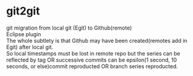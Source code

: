 # git2git
git migration from local git (Egit) to Github(remote)<BR>
Eclipse plugin<BR>
The whole subtlety is that Github may have been created(remotes add in Egit) after local git.<BR>
So local timestamps must be lost in remote repo but the series can be reflected by tag OR successive commits can be epsilon(1 second, 10 seconds, or else)commit reproducted OR branch series reproducted.<BR>
